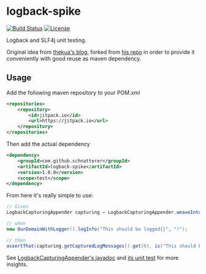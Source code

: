 # logback-spike
[![Build Status](https://travis-ci.org/schnatterer/logback-spike.svg?branch=master)](https://travis-ci.org/schnatterer/logback-spike)
[![License](https://img.shields.io/github/license/schnatterer/logback-spike.svg)](LICENSE)

Logback and SLF4j unit testing.

Original idea from [thekua's blog](https://www.thekua.com/atwork/2011/11/testing-logging-with-logback/), forked from [his repo](https://github.com/thekua/Sample-Code/tree/master/java/logback-spike) in order to provide it conveniently with good reuse as maven dependency.

## Usage 

Add the following maven repository to your POM.xml

```xml
<repositories>
    <repository>
        <id>jitpack.io</id>
        <url>https://jitpack.io</url>
    </repository>
</repositories>
```

Then add the actual dependency

```xml
<dependency>
    <groupId>com.github.schnatterer</groupId>
    <artifactId>logback-spike</artifactId>
    <version>1.0.0</version>
    <scope>test</scope>
</dependency>
```

From here it's really simple to use:
````java
// Given
LogbackCapturingAppender capturing = LogbackCapturingAppender.weaveInto(OurDomainWithLogger.LOG);

// when
new OurDomainWithLogger().logInfo("This should be logged{}", "!");

// then
assertThat(capturing.getCapturedLogMessages().get(0), is("This should be logged!"));
````
See [LogbackCapturingAppender's javadoc](src/main/java/com/thekua/spikes/LogbackCapturingAppender.java) and [its unit test](src/test/java/com/thekua/spikes/LogbackCapturingAppenderTest.java) for more insights.
